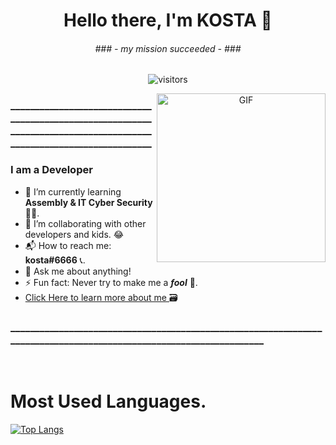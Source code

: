 <p>
  <h1 align="center"><b>Hello there, I'm KOSTA 👋</b></h1>
  <h6 align="center"> 
      <i>### - my mission succeeded - ###</i>
   </h6>
</p>
 
 <p align="center">
    <img align="center" alt="visitors" src="https://kostadev.xyz/counter/?v=10" />
</p>

 <div align="center">
  <img align="right" height="270px" alt="GIF" src="https://fiverr-res.cloudinary.com/images/t_main1,q_auto,f_auto,q_auto,f_auto/attachments/delivery/asset/c6c2f0826f3a8e097d828541b2e87f38-1606936637/(29)/make-you-a-banner-for-your-osu-profile.gif" />
  </div>
  
  ### ____________________________________________________________________________________________________________________

### I am a Developer
- 🌱 I’m currently learning <strong>Assembly & IT Cyber Security</strong> 🐱‍💻.
- 👯 I’m collaborating with other developers and kids. 😂
- 📬 How to reach me: <strong>kosta#6666</strong> 📞.
- 💬 Ask me about anything!
- ⚡ Fun fact: Never try to make me a <strong><i>fool</i></strong> 🤡.
- <a href="https://www.youtube.com/watch?v=R8U2ElYYChs"> Click Here to learn more about me </a> 🗃️

### ____________________________________________________________________________________________________________________

<br>


# Most Used Languages.
[![Top Langs](https://github-readme-stats.vercel.app/api/top-langs/?username=KOSTA51&show_icons=true&hide_border=true&theme=radical)]()
